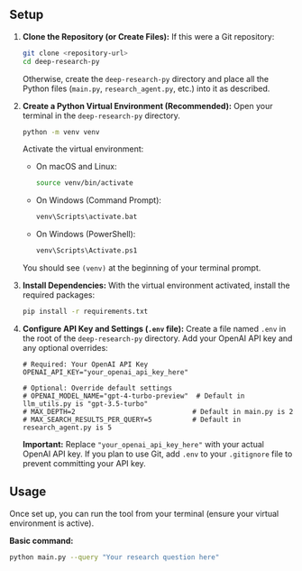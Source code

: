 
## Setup

1.  **Clone the Repository (or Create Files):**
    If this were a Git repository:
    ```bash
    git clone <repository-url>
    cd deep-research-py
    ```
    Otherwise, create the `deep-research-py` directory and place all the Python files (`main.py`, `research_agent.py`, etc.) into it as described.

2.  **Create a Python Virtual Environment (Recommended):**
    Open your terminal in the `deep-research-py` directory.
    ```bash
    python -m venv venv
    ```
    Activate the virtual environment:
    -   On macOS and Linux:
        ```bash
        source venv/bin/activate
        ```
    -   On Windows (Command Prompt):
        ```bash
        venv\Scripts\activate.bat
        ```
    -   On Windows (PowerShell):
        ```bash
        venv\Scripts\Activate.ps1
        ```
    You should see `(venv)` at the beginning of your terminal prompt.

3.  **Install Dependencies:**
    With the virtual environment activated, install the required packages:
    ```bash
    pip install -r requirements.txt
    ```

4.  **Configure API Key and Settings (`.env` file):**
    Create a file named `.env` in the root of the `deep-research-py` directory. Add your OpenAI API key and any optional overrides:

    ```env
    # Required: Your OpenAI API Key
    OPENAI_API_KEY="your_openai_api_key_here"

    # Optional: Override default settings
    # OPENAI_MODEL_NAME="gpt-4-turbo-preview"  # Default in llm_utils.py is "gpt-3.5-turbo"
    # MAX_DEPTH=2                             # Default in main.py is 2
    # MAX_SEARCH_RESULTS_PER_QUERY=5          # Default in research_agent.py is 5
    ```
    **Important:** Replace `"your_openai_api_key_here"` with your actual OpenAI API key.
    If you plan to use Git, add `.env` to your `.gitignore` file to prevent committing your API key.

## Usage

Once set up, you can run the tool from your terminal (ensure your virtual environment is active).

**Basic command:**
```bash
python main.py --query "Your research question here"
